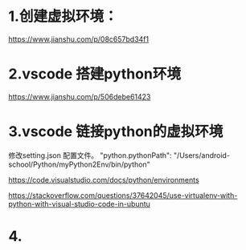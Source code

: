 # 1.创建虚拟环境：

https://www.jianshu.com/p/08c657bd34f1

# 2.vscode 搭建python环境

https://www.jianshu.com/p/506debe61423

# 3.vscode 链接python的虚拟环境

修改setting.json 配置文件。 "python.pythonPath": "/Users/android-school/Python/myPython2Env/bin/python"

https://code.visualstudio.com/docs/python/environments

https://stackoverflow.com/questions/37642045/use-virtualenv-with-python-with-visual-studio-code-in-ubuntu


# 4.




